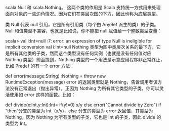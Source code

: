 scala.Null 和 scala.Nothing。 这两个类的作用是 Scala 支持统一方式用来处理面向对象的一些边角情况。因为它们在类层次图的下方，因此也称为底层类型。

类 Null 代表 null 引用，它是所有引用类（每个由 AnyRef 派生的类）的子类。Null 和值类型不兼容，也就是比如说，你不能把 null 赋值给一个整数类型变量：

scala> val i:Int=null
<console>:7: error: an expression of type Null is ineligible for implicit conversion
       val i:Int=null
Nothing 类型为图中类层次关系的最下方，它是所有其他类的子类，然而这个类型没有任何实例（也就是没有任何值对应 Nothing 类型）前面提到，Nothing 类型的一个用法是示意应用程序非正常终止，比如 Predef 的有一个 error 方法：

def error(message:String) :Nothing =
  throw new RuntimeException(message)
error 的返回类型就是 Nothing，告诉调用者该方法没有正常退出（抛出异常）。正因为 Nothing 为所有其它类型的子类，你可以灵活使用如 error 这样的函数。比如：

def divide(x:Int,y:Int):Int=
  if(y!=0) x/y
  else error("Cannot divide by Zero")
if “then”分支的类型为 Int（x/y)，else 分支的类型为 error 返回值，其类型为 Nothing，因为 Nothing 为所有类型的子类，它也是 Int 的子类，因此 divide 的类型为 Int。